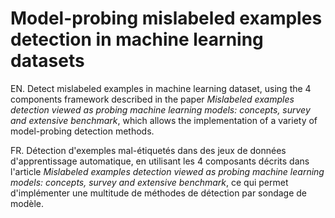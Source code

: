 # Model-probing mislabeled examples detection in machine learning datasets

EN. Detect mislabeled examples in machine learning dataset, using the 4 components framework described in the paper *Mislabeled examples detection viewed as probing machine learning models: concepts, survey and extensive benchmark*, which allows the implementation of a variety of model-probing detection methods.

FR. Détection d'exemples mal-étiquetés dans des jeux de données d'apprentissage automatique, en utilisant les 4 composants décrits dans l'article *Mislabeled examples detection viewed as probing machine learning models: concepts, survey and extensive benchmark*, ce qui permet d'implémenter une multitude de méthodes de détection par sondage de modèle.